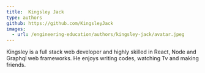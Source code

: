 ```yaml
---
title:  Kingsley Jack
type: authors
github: https://github.com/KingsleyJack 
images:
  - url: /engineering-education/authors/kingsley-jack/avatar.jpeg
---
```

Kingsley is a full stack web developer and highly skilled in React, Node and Graphql web frameworks. He enjoys writing codes, watching Tv and making friends.
